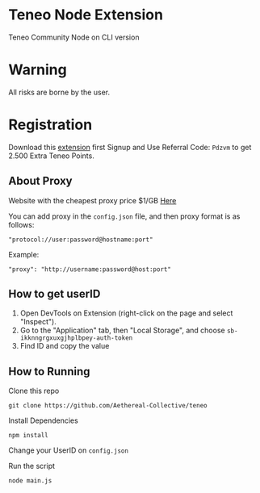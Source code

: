 # Teneo Node Extension
Teneo Community Node on CLI version

# Warning
All risks are borne by the user.

# Registration
Download this [extension](https://chromewebstore.google.com/detail/teneo-community-node/emcclcoaglgcpoognfiggmhnhgabppkm) first
Signup and Use Referral Code: `Pdzvm` to get 2.500 Extra Teneo Points.

## About Proxy

Website with the cheapest proxy price $1/GB [Here](https://dataimpulse.com/?aff=65610)

You can add proxy in the `config.json` file, and then proxy format is as follows:
```
"protocol://user:password@hostname:port"
```
Example:
```
"proxy": "http://username:password@host:port"
```
## How to get userID
1. Open DevTools on Extension (right-click on the page and select "Inspect").
2. Go to the "Application" tab, then "Local Storage", and choose `sb-ikknngrgxuxgjhplbpey-auth-token`
3. Find ID and copy the value

## How to Running
Clone this repo
```
git clone https://github.com/Aethereal-Collective/teneo
```
Install Dependencies
```
npm install
```
Change your UserID on `config.json`

Run the script
```
node main.js
```
